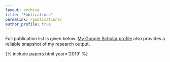 ```yaml
---
layout: archive
title: "Publications"
permalink: /publications/
author_profile: true
---
```


Full publication list is given below. <a href="https://scholar.google.com.au/citations?user=MFi65f4AAAAJ&hl=en">My Google Scholar profile</a> also provides a reliable snapshot of my research output.

{% include papers.html year='2019' %}
